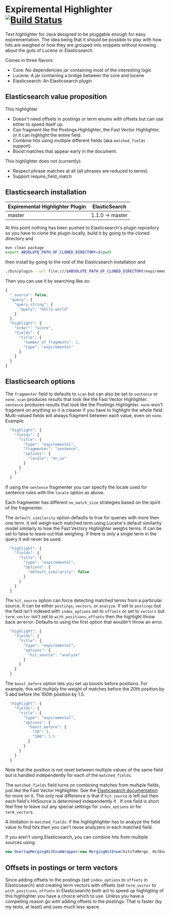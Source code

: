Expiremental Highlighter [![Build Status](https://travis-ci.org/nik9000/expiremental-highlighter.svg?branch=master)](https://travis-ci.org/nik9000/expiremental-highlighter)
========================

Text highlighter for Java designed to be pluggable enough for easy
expirementation.  The idea being that it should be possible to play with how
hits are weighed or how they are grouped into snippets without knowing about
the guts of Lucene or Elasticsearch.

Comes in three flavors:
* Core: No dependencies jar containing most of the interesting logic
* Lucene: A jar containing a bridge between the core and lucene
* Elasticsearch: An Elasticsearch plugin


Elasticsearch value proposition
-------------------------------
This highlighter
* Doesn't need offsets in postings or term enums with offsets but can use
either to speed itself up.
* Can fragment like the Postings Highlighter, the Fast Vector Highlighter,
or it can highlight the entire field.
* Combine hits using multiple different fields (aka ```matched_fields```
support).
* Boost matches that appear early in the document.

This highlighter does not (currently):
* Respect phrase matches at all (all phrases are reduced to terms)
* Support require_field_match

Elasticsearch installation
--------------------------

| Expiremental Highlighter Plugin |  ElasticSearch  |
|---------------------------------|-----------------|
| master                          | 1.1.0 -> master |

At this point nothing has been pushed to Elasticsearch's plugin repository so
you have to clone the plugin locally, build it by going to the cloned directory
and
```bash
mvn clean package
export ABSOLUTE_PATH_OF_CLONED_DIRECTORY=$(pwd)
```
then install by going to the root of the Elasticsearch installation and
```bash
./bin/plugin --url file:///$ABSOLUTE_PATH_OF_CLONED_DIRECTORY/expiremental-highlighter-elasticsearch-plugin/target/releases/expiremental-highlighter-elasticsearch-plugin-0.0.1-SNAPSHOT.zip  --install expiremental-highlighter-elasticsearch-plugin 
```

Then you can use it by searching like so:
```js
{
  "_source": false,
  "query": {
    "query_string": {
      "query": "hello world"
    }
  },
  "highlight": {
    "order": "score",
    "fields": {
      "title": {
        "number_of_fragments": 1,
        "type": "expiremental"
      }
    }
  }
}
```

Elasticsearch options
---------------------
The ```fragmenter``` field to defaults to ```scan``` but can also be set to
```sentence``` or ```none```.  ```scan``` produces results that look like the
Fast Vector Highlighter.  ```sentence``` produces results that look like the
Postings Highlighter.  ```none``` won't fragment on anything so it is cleaner
if you have to highlight the whole field.  Multi-valued fields will always
fragment between each value, even on ```none```.  Example:
```js
  "highlight": {
    "fields": {
      "title": {
        "type": "expiremental",
        "fragmenter": "sentence",
        "options": {
          "locale": "en_us"
        }
      }
    }
  }
```
If using the ```sentence``` fragmenter you can specify the locale used for
sentence rules with the ```locale``` option as above.

Each fragmenter has different ```no_match_size``` strategies based on the
spirit of the fragmenter.

The ```default_similarity``` option defaults to true for queries with more then
one term.  It will weigh each matched term using Lucene's default similarity
model similarly to how the Fast Vectory Highlighter weighs terms.  If can be
set to false to leave out that weighing.  If there is only a single term in the
query it will never be used.
```js
  "highlight": {
    "fields": {
      "title": {
        "type": "expiremental",
        "options": {
          "default_similarity": false
        }
      }
    }
  }
```

The ```hit_source``` option can force detecting matched terms from a particular
source.  It can be either ```postings```, ```vectors```, or ```analyze```.  If
set to ```postings``` but the field isn't indexed with ```index_options``` set
to ```offsets``` or set to ```vectors``` but ```term_vector``` isn't set to
```with_positions_offsets``` then the highlight throw back an error.  Defaults
to using the first option that wouldn't throw an error.
```js
  "highlight": {
    "fields": {
      "title": {
        "type": "expiremental",
        "options": {
          "hit_source": "analyze"
        }
      }
    }
  }
```

The ```boost_before``` option lets you set up boosts before positions.  For
example, this will multiply the weight of matches before the 20th position by
5 abd before the 100th position by 1.5.
```js
  "highlight": {
    "fields": {
      "title": {
        "type": "expiremental",
        "options": {
          "boost_before": {
            "20": 5,
            "100": 1.5
          }
        }
      }
    }
  }
```
Note that the position is not reset between multiple values of the same field
but is handled independently for each of the ```matched_fields```.

The ```matched_fields``` field turns on combining matches from multiple fields,
just like the Fast Vector Highlighter.  See the [Elasticsearch documentation](http://www.elasticsearch.org/guide/en/elasticsearch/reference/current/search-request-highlighting.html#matched-fields)
for more on it.  The only real difference is that if ```hit_source``` is left
out then each field's HitSource is determined independently if .  If one field
is short feel free to leave out any special settings for ```index_options``` or
for ```term_vector```s.

A limitation in ```matched_fields```: if the highlighlighter has to analyze the
field value to find hits then you can't reuse analyzers in each matched field.

If you aren't using Elasticsearch, you can combine hits from multiple sources
using:
```java
new OverlapMergingHitEnumWrapper(new MergingHitEnum(hitsToMerge, HitEnum.LessThans.OFFSETS));
```

Offsets in postings or term vectors
-----------------------------------
Since adding offsets to the postings (set ```index_options``` to ```offsets```
in Elasticsearch) and creating term vectors with offsets (set ```term_vector```
to ```with_positions_offsets``` in Elasticsearch) both act to speed up
highligting of this highlighter you have a choice which to use.  Unless you
have a compelling reason go with adding offsets to the postings.  That is
faster (by my tests, at least) and uses much less space.
